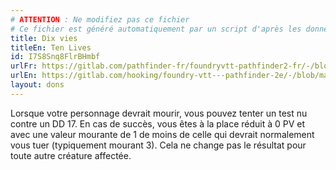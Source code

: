 ```yaml
---
# ATTENTION : Ne modifiez pas ce fichier
# Ce fichier est généré automatiquement par un script d'après les données du module Foundry VTT officiel et de sa traduction
title: Dix vies
titleEn: Ten Lives
id: I7S8Snq8FlrBHmbf
urlFr: https://gitlab.com/pathfinder-fr/foundryvtt-pathfinder2-fr/-/blob/master/data/feats/I7S8Snq8FlrBHmbf.htm
urlEn: https://gitlab.com/hooking/foundry-vtt---pathfinder-2e/-/blob/master/packs/data/feats.db/ten-lives.json
layout: dons
---
```

Lorsque votre personnage devrait mourir, vous pouvez tenter un test nu contre un DD 17. En cas de succès, vous êtes à la place réduit à 0 PV et avec une valeur mourante de 1 de moins de celle qui devrait normalement vous tuer (typiquement mourant 3). Cela ne change pas le résultat pour toute autre créature affectée.
